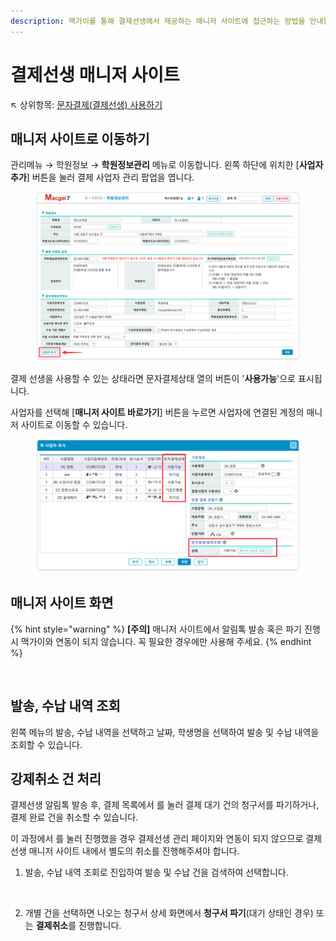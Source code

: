 ```yaml
---
description: 맥가이를 통해 결제선생에서 제공하는 매니저 사이트에 접근하는 방법을 안내합니다.
---
```


# 결제선생 매니저 사이트

↖ 상위항목: [문자결제(결제선생) 사용하기](./)

## 매니저 사이트로 이동하기

관리메뉴 → 학원정보 → **학원정보관리** 메뉴로 이동합니다. 왼쪽 하단에 위치한 \[**사업자 추가**] 버튼을 눌러 결제 사업자 관리 팝업을 엽니다.

<figure><img src="../../.gitbook/assets/CleanShot 2024-09-25 at 18.28.09 (1).png" alt=""><figcaption></figcaption></figure>

결제 선생을 사용할 수 있는 상태라면 문자결제상태 열의 버튼이 '**사용가능**'으로 표시됩니다.&#x20;

사업자를 선택해 \[**매니저 사이트 바로가기**] 버튼을 누르면 사업자에 연결된 계정의 매니저 사이트로 이동할 수 있습니다.

<figure><img src="../../.gitbook/assets/CleanShot 2024-09-25 at 18.32.23.png" alt=""><figcaption></figcaption></figure>

## 매니저 사이트 화면

{% hint style="warning" %}
**\[주의]** 매니저 사이트에서 알림톡 발송 혹은 파기 진행 시 맥가이와 연동이 되지 않습니다. 꼭 필요한 경우에만 사용해 주세요.
{% endhint %}

<figure><img src="../../.gitbook/assets/결제선생매니저사이트.png" alt=""><figcaption></figcaption></figure>

## 발송, 수납 내역 조회

왼쪽 메뉴의 발송, 수납 내역을 선택하고 날짜, 학생명을 선택하여 발송 및 수납 내역을 조회할 수 있습니다.

## 강제취소 건 처리

결제선생 알림톡 발송 후, 결제 목록에서 <img src="../../.gitbook/assets/btn_결제취소.png" alt="" data-size="line">를 눌러 결제 대기 건의 청구서를 파기하거나, 결제 완료 건을 취소할 수 있습니다.&#x20;

이 과정에서 <img src="../../.gitbook/assets/btn_강제취소.png" alt="" data-size="line">를 눌러 진행했을 경우 결제선생 관리 페이지와 연동이 되지 않으므로 결제 선생 매니저 사이트 내에서 별도의 취소를 진행해주셔야 합니다.

1. 발송, 수납 내역 조회로 진입하여 발송 및 수납 건을 검색하여 선택합니다.&#x20;

<figure><img src="../../.gitbook/assets/강제취소 건 처리-1.png" alt=""><figcaption></figcaption></figure>

2. 개별 건을 선택하면 나오는 청구서 상세 화면에서 **청구서 파기**(대기 상태인 경우) 또는 **결제취소**를 진행합니다.&#x20;

<figure><img src="../../.gitbook/assets/강제취소 건 처리-2.png" alt=""><figcaption></figcaption></figure>

